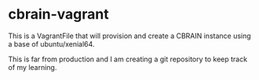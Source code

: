 # cbrain-vagrant
This is a VagrantFile that will provision and create a CBRAIN instance using a base of ubuntu/xenial64.

This is far from production and I am creating a git repository to keep track of my learning.
